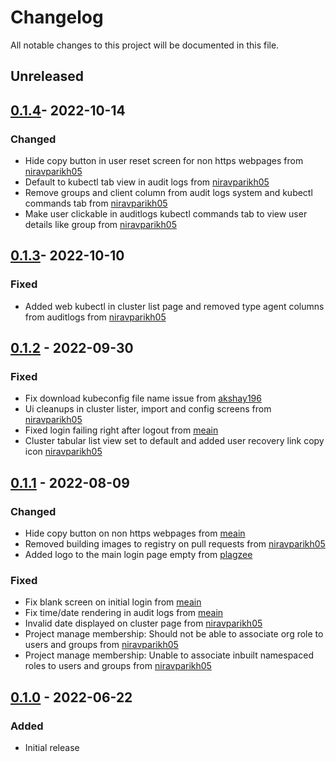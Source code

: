 # Changelog

All notable changes to this project will be documented in this file.

## Unreleased

## [0.1.4]- 2022-10-14
### Changed
- Hide copy button in user reset screen for non https webpages from [niravparikh05](https://github.com/niravparikh05)
- Default to kubectl tab view in audit logs from [niravparikh05](https://github.com/niravparikh05)
- Remove groups and client column from audit logs system and kubectl commands tab from [niravparikh05](https://github.com/niravparikh05)
- Make user clickable in auditlogs kubectl commands tab to view user details like group from [niravparikh05](https://github.com/niravparikh05)

## [0.1.3]- 2022-10-10
### Fixed
- Added web kubectl in cluster list page and removed type agent columns from auditlogs from [niravparikh05](https://github.com/niravparikh05)

## [0.1.2] - 2022-09-30
### Fixed
- Fix download kubeconfig file name issue from [akshay196](https://github.com/akshay196)
- Ui cleanups in cluster lister, import and config screens from [niravparikh05](https://github.com/niravparikh05)
- Fixed login failing right after logout from [meain](https://github.com/meain)
- Cluster tabular list view set to default and added user recovery link copy icon [niravparikh05](https://github.com/niravparikh05)

## [0.1.1] - 2022-08-09
### Changed
- Hide copy button on non https webpages from [meain](https://github.com/meain)
- Removed building images to registry on pull requests from [niravparikh05](https://github.com/niravparikh05)
- Added logo to the main login page empty from [plagzee](https://github.com/plagzee)

### Fixed
- Fix blank screen on initial login from [meain](https://github.com/meain)
- Fix time/date rendering in audit logs from [meain](https://github.com/meain)
- Invalid date displayed on cluster page from [niravparikh05](https://github.com/niravparikh05)
- Project manage membership: Should not be able to associate org role to users and groups from [niravparikh05](https://github.com/niravparikh05)
- Project manage membership: Unable to associate inbuilt namespaced roles to users and groups from [niravparikh05](https://github.com/niravparikh05)

## [0.1.0] - 2022-06-22
### Added
- Initial release

[Unreleased]: https://github.com/paralus/dashboard/compare/v0.1.4...HEAD
[0.1.4]: https://github.com/paralus/dashboard/compare/v0.1.3...v0.1.4
[0.1.3]: https://github.com/paralus/dashboard/compare/v0.1.2...v0.1.3
[0.1.2]: https://github.com/paralus/dashboard/compare/v0.1.1...v0.1.2
[0.1.1]: https://github.com/paralus/dashboard/compare/v0.1.1...v0.1.0
[0.1.0]: https://github.com/paralus/dashboard/releases/tag/v0.1.0
